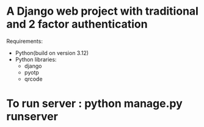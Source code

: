 # A Django web project with traditional and 2 factor authentication
<div>
Requirements:
  <ul>
    <li>Python(build on version 3.12)</li>
    <li>
      Python libraries:
      <ul>
        <li>django</li>
        <li>pyotp</li>
        <li>qrcode</li>
      </ul>
    </li>
  </ul>
</div>

<h1>To run server : python manage.py runserver</h1>

